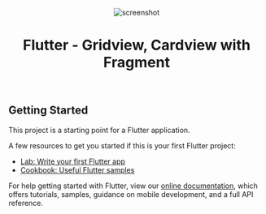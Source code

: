 <p align="center">
<img src="https://i.imgflip.com/3kx3nz.gif" title="screenshot"/>
<br><h1 align="center">Flutter - Gridview, Cardview with Fragment</h1></br>
</p>

## Getting Started

This project is a starting point for a Flutter application.

A few resources to get you started if this is your first Flutter project:

- [Lab: Write your first Flutter app](https://flutter.dev/docs/get-started/codelab)
- [Cookbook: Useful Flutter samples](https://flutter.dev/docs/cookbook)

For help getting started with Flutter, view our
[online documentation](https://flutter.dev/docs), which offers tutorials,
samples, guidance on mobile development, and a full API reference.
